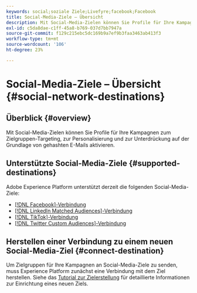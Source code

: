 ```yaml
---
keywords: social;soziale Ziele;Livefyre;facebook;Facebook
title: Social-Media-Ziele – Übersicht
description: Mit Social-Media-Zielen können Sie Profile für Ihre Kampagnen zum Zielgruppen-Targeting, zur Personalisierung und zur Unterdrückung auf der Grundlage von gehashten E-Mails aktivieren.
exl-id: c5da8dae-c1ff-45a8-b769-037d7bb7947a
source-git-commit: f129c215ebc5dc169b9a7ef9b3faa3463ab413f3
workflow-type: tm+mt
source-wordcount: '106'
ht-degree: 23%

---
```


# Social-Media-Ziele – Übersicht {#social-network-destinations}

## Überblick {#overview}

Mit Social-Media-Zielen können Sie Profile für Ihre Kampagnen zum Zielgruppen-Targeting, zur Personalisierung und zur Unterdrückung auf der Grundlage von gehashten E-Mails aktivieren.

## Unterstützte Social-Media-Ziele {#supported-destinations}

Adobe Experience Platform unterstützt derzeit die folgenden Social-Media-Ziele:

* [[!DNL Facebook]-Verbindung](facebook.md)
* [[!DNL LinkedIn Matched Audiences]-Verbindung](linkedin.md)
* [[!DNL TikTok]-Verbindung](tiktok.md)
* [[!DNL Twitter Custom Audiences]-Verbindung](twitter.md)

## Herstellen einer Verbindung zu einem neuen Social-Media-Ziel {#connect-destination}

Um Zielgruppen für Ihre Kampagnen an Social-Media-Ziele zu senden, muss Experience Platform zunächst eine Verbindung mit dem Ziel herstellen. Siehe das [Tutorial zur Zielerstellung](../../ui/connect-destination.md) für detaillierte Informationen zur Einrichtung eines neuen Ziels.